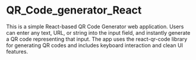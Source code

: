 # QR_Code_generator_React
This is a simple React-based QR Code Generator web application. Users can enter any text, URL, or string into the input field, and instantly generate a QR code representing that input. The app uses the react-qr-code library for generating QR codes and includes keyboard interaction and clean UI features.
